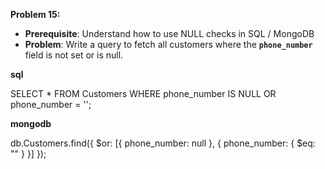 
**Problem 15:**

- **Prerequisite**: Understand how to use NULL checks in SQL / MongoDB
- **Problem**: Write a query to fetch all customers where the **`phone_number`** field is not set or is null.

**sql**

SELECT * FROM Customers WHERE phone_number IS NULL OR phone_number = '';

**mongodb**

db.Customers.find({ $or: [{ phone_number: null }, { phone_number: { $eq: "" } }] });
